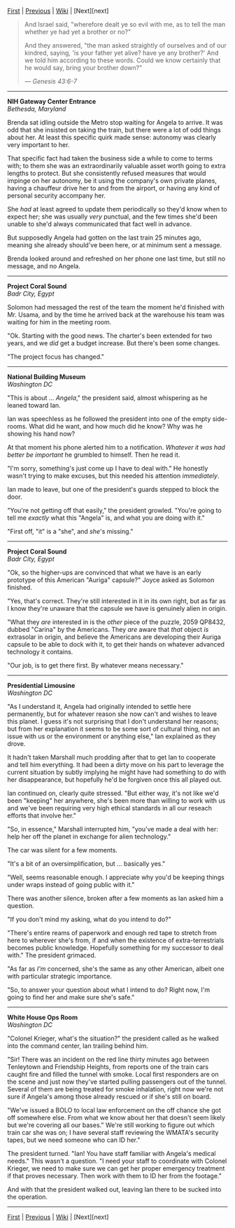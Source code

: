 [First][first] | [Previous][prev] | [Wiki][wiki] | [Next][next]

> And Israel said, "wherefore dealt ye so evil with me, as to tell the man whether ye had yet a brother or no?"
> 
> And they answered, "the man asked straightly of ourselves and of our kindred, saying, 'is your father yet alive? have ye any brother?'
> And we told him according to these words.
> Could we know certainly that he would say, bring your brother down?"
> 
> _&mdash; Genesis 43:6-7_

--------

**NIH Gateway Center Entrance**  
*Bethesda, Maryland*

Brenda sat idling outside the Metro stop waiting for Angela to arrive.
It was odd that she insisted on taking the train,
  but there were a lot of odd things about her.
At least this specific quirk made sense:
  autonomy was clearly very important to her.

That specific fact had taken the business side a while to come to terms with;
  to them she was an extraordinarily valuable asset worth going to extra lengths to protect.
But she consistently refused measures that would impinge on her autonomy,
  be it using the company's own private planes,
  having a chauffeur drive her to and from the airport,
  or having any kind of personal security accompany her.

She _had_ at least agreed to update them periodically so they'd know when to expect her;
  she was usually _very_ punctual,
  and the few times she'd been unable to she'd always communicated that fact well in advance.

But supposedly Angela had gotten on the last train 25 minutes ago,
  meaning she already should've been here, or at minimum sent a message.

Brenda looked around and refreshed on her phone one last time, but still no message, and no Angela.

--------
**Project Coral Sound**  
*Badr City, Egypt*

Solomon had messaged the rest of the team the moment he'd finished with Mr. Usama,
  and by the time he arrived back at the warehouse his team was waiting for him in the meeting room.

"Ok. Starting with the good news.
The charter's been extended for two years, and we _did_ get a budget increase.
But there's been some changes.

"The project focus has changed."

--------
**National Building Museum**  
*Washington DC*

"This is about ... _Angela_," the president said,
  almost whispering as he leaned toward Ian.

Ian was speechless as he followed the president into one of the empty side-rooms.
What did he want, and how much did he know?
Why was he showing his hand now?

At that moment his phone alerted him to a notification.
_Whatever it was had better be important_ he grumbled to himself.
Then he read it.

"I'm sorry, something's just come up I have to deal with."
He honestly wasn't trying to make excuses, but this needed his attention _immediately_.

Ian made to leave, but one of the president's guards stepped to block the door.

"You're not getting off that easily," the president growled.
"You're going to tell me _exactly_ what this "Angela" is, and what you are doing with it."

"First off, "it" is a "she", and _she_'s missing."

--------
**Project Coral Sound**  
*Badr City, Egypt*

"Ok, so the higher-ups are convinced that what we have is an early prototype of this American "Auriga" capsule?"
Joyce asked as Solomon finished.

"Yes, that's correct.
They're still interested in it in its own right,
  but as far as I know they're unaware that the capsule we have is genuinely alien in origin.

"What they _are_ interested in is the _other_ piece of the puzzle,
  2059 QP8432, dubbed "Carina" by the Americans.
They _are_ aware that _that_ object _is_ extrasolar in origin,
  and believe the Americans are developing their Auriga capsule to be able to dock with it,
  to get their hands on whatever advanced technology it contains.

"Our job, is to get there first.
By whatever means necessary."

--------
**Presidential Limousine**  
*Washington DC*

"As I understand it, Angela had originally intended to settle here permanently,
  but for whatever reason she now can't and wishes to leave this planet.
I guess it's not surprising that I don't understand her reasons;
  but from her explanation it seems to be some sort of cultural thing,
  not an issue with us or the environment or anything else,"
  Ian explained as they drove.

It hadn't taken Marshall much prodding after that to get Ian to cooperate and tell him everything.
It had been a dirty move on his part to leverage the current situation
  by subtly implying he might have had something to do with her disappearance,
  but hopefully he'd be forgiven once this all played out.

Ian continued on, clearly quite stressed.
"But either way, it's not like we'd been "keeping" her anywhere,
  she's been more than willing to work with us and
  we've been requiring very high ethical standards in all our reseach efforts that involve her."

"So, in essence," Marshall interrupted him, "you've made a deal with her: help her off the planet in exchange for alien technology."

The car was silent for a few moments.

"It's a bit of an oversimplification, but ... basically yes."

"Well, seems reasonable enough.
I appreciate why you'd be keeping things under wraps instead of going public with it."

There was another silence, broken after a few moments as Ian asked him a question.

"If you don't mind my asking, what do you intend to do?"

"There's entire reams of paperwork and enough red tape to stretch from here to wherever she's from,
  if and when the existence of extra-terrestrials becomes public knowledge.
Hopefully something for my successor to deal with." The president grimaced.

"As far as _I'm_ concerned, she's the same as any other American,
  albeit one with particular strategic importance.

"So, to answer your question about what I intend to do?
Right now, I'm going to find her and make sure she's safe."

--------
**White House Ops Room**  
*Washington DC*

"Colonel Krieger, what's the situation?" the president called as he walked into the command center,
  Ian trailing behind him.

"Sir! There was an incident on the red line thirty minutes ago between Tenleytown and Friendship Heights,
  from reports one of the train cars caught fire and filled the tunnel with smoke.
Local first responders are on the scene and just now they've started pulling passengers out of the tunnel.
Several of them are being treated for smoke inhalation,
  right now we're not sure if Angela's among those already rescued or if she's still on board.

"We've issued a BOLO to local law enforcement on the off chance she got off somewhere else.
From what we know about her that doesn't seem likely but we're covering all our bases."
We're still working to figure out which train car she was on;
  I have several staff reviewing the WMATA's security tapes, but we need someone who can ID her."

The president turned.
"Ian! You have staff familiar with Angela's medical needs."
This wasn't a question.
"I need your staff to coordinate with Colonel Krieger,
  we need to make sure we can get her proper emergency treatment if that proves necessary.
Then work with them to ID her from the footage."

And with that the president walked out, leaving Ian there to be sucked into the operation.

--------

[First][first] | [Previous][prev] | [Wiki][wiki] | [Next][next]

[first]: https://www.reddit.com/r/HFY/comments/7iqrcn/wheels_within_wheels/
[prev]: https://www.reddit.com/r/HFY/comments/bjxdl6/wheels_within_wheels_espionage_14/
[wiki]: https://www.reddit.com/r/HFY/wiki/series/wheels_within_wheels
